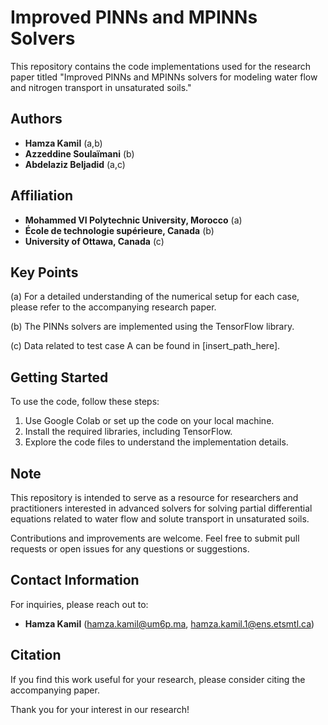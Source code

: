 # Improved PINNs and MPINNs Solvers

This repository contains the code implementations used for the research paper titled "Improved PINNs and MPINNs solvers for modeling water flow and nitrogen transport in unsaturated soils."

## Authors

- **Hamza Kamil** (a,b)
- **Azzeddine Soulaïmani** (b)
- **Abdelaziz Beljadid** (a,c)

## Affiliation

- **Mohammed VI Polytechnic University, Morocco** (a)
- **École de technologie supérieure, Canada** (b)
- **University of Ottawa, Canada** (c)

## Key Points

(a) For a detailed understanding of the numerical setup for each case, please refer to the accompanying research paper.

(b) The PINNs solvers are implemented using the TensorFlow library.

(c) Data related to test case A can be found in [insert_path_here].

## Getting Started

To use the code, follow these steps:

1. Use Google Colab or set up the code on your local machine.
2. Install the required libraries, including TensorFlow.
3. Explore the code files to understand the implementation details.

## Note

This repository is intended to serve as a resource for researchers and practitioners interested in advanced solvers for solving partial differential equations related to water flow and solute transport in unsaturated soils.

Contributions and improvements are welcome. Feel free to submit pull requests or open issues for any questions or suggestions.

## Contact Information

For inquiries, please reach out to:

- **Hamza Kamil** (hamza.kamil@um6p.ma, hamza.kamil.1@ens.etsmtl.ca)

## Citation

If you find this work useful for your research, please consider citing the accompanying paper.

Thank you for your interest in our research!
